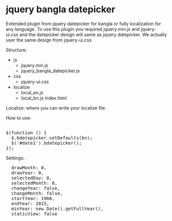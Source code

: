 # jquery bangla datepicker
Extended plugin from jquery datepicker for bangla or fully localization for any language.
To use this plugin you required jquery.min.js and jquery-ui.css and the datepicker design will same as jquery datepicker. We actually user the same design from jquery-ui.css

Structure:

- js
  - jquery.min.js
  - jquery_bangla_datepicker.js
- css
  - jquery-ui.css
- localize
  - local_en.js
  - local_bn.js
index.html  

Localize: where you can write your localize file.

How to use:
<pre> 
$(function () {
  $.bdatepicker.setDefaults(bn);
  $('#date1').bdatepicker();
});
</pre>    

Settings:
<pre>
  drawMonth: 0,
  drawYear: 0,
  selectedDay: 0,
  selectedMonth: 0,
  changeYear: false,
  changeMonth: false,
  startYear: 1960,
  endYear: 2015,
  minYear: new Date().getFullYear(),
  staticView: false
</pre>


    

 
 
